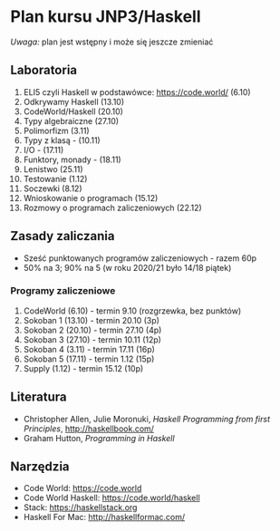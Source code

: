 # Plan kursu JNP3/Haskell

*Uwaga:* plan jest wstępny i może się jeszcze zmieniać

## Laboratoria

1. ELI5 czyli Haskell w podstawówce: https://code.world/ (6.10)
2. Odkrywamy Haskell (13.10)
3. CodeWorld/Haskell (20.10)
4. Typy algebraiczne (27.10)
5. Polimorfizm (3.11)
6. Typy z klasą - (10.11)
7. I/O - (17.11)
8. Funktory, monady - (18.11)
9. Lenistwo (25.11)
10. Testowanie (1.12)
11. Soczewki (8.12)
12. Wnioskowanie o programach (15.12)
13. Rozmowy o programach zaliczeniowych (22.12)

## Zasady zaliczania

* Sześć punktowanych programów zaliczeniowych - razem 60p
* 50% na 3; 90% na 5 (w roku 2020/21 było 14/18 piątek)

### Programy zaliczeniowe

1. CodeWorld (6.10) - termin 9.10 (rozgrzewka, bez punktów)
2. Sokoban 1 (13.10) - termin 20.10 (3p)
3. Sokoban 2 (20.10) - termin 27.10 (4p)
4. Sokoban 3 (27.10) - termin 10.11 (12p)
5. Sokoban 4 (3.11) - termin 17.11 (16p)
6. Sokoban 5 (17.11) - termin 1.12 (15p)
7. Supply (1.12) - termin 15.12 (10p)

## Literatura

* Christopher Allen, Julie Moronuki, *Haskell Programming from first Principles*, http://haskellbook.com/
* Graham Hutton, *Programming in Haskell*

## Narzędzia

* Code World: https://code.world
* Code World Haskell: https://code.world/haskell
* Stack: https://haskellstack.org
* Haskell For Mac: http://haskellformac.com/

